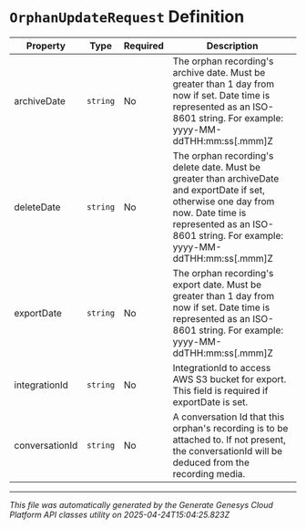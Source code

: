 # `OrphanUpdateRequest` Definition

| Property | Type | Required | Description |
|----------|------|----------|-------------|
| archiveDate | `string` | No | The orphan recording's archive date. Must be greater than 1 day from now if set. Date time is represented as an ISO-8601 string. For example: yyyy-MM-ddTHH:mm:ss[.mmm]Z |
| deleteDate | `string` | No | The orphan recording's delete date. Must be greater than archiveDate and exportDate if set, otherwise one day from now. Date time is represented as an ISO-8601 string. For example: yyyy-MM-ddTHH:mm:ss[.mmm]Z |
| exportDate | `string` | No | The orphan recording's export date. Must be greater than 1 day from now if set. Date time is represented as an ISO-8601 string. For example: yyyy-MM-ddTHH:mm:ss[.mmm]Z |
| integrationId | `string` | No | IntegrationId to access AWS S3 bucket for export. This field is required if exportDate is set. |
| conversationId | `string` | No | A conversation Id that this orphan's recording is to be attached to. If not present, the conversationId will be deduced from the recording media. |

---

*This file was automatically generated by the Generate Genesys Cloud Platform API classes utility on 2025-04-24T15:04:25.823Z*